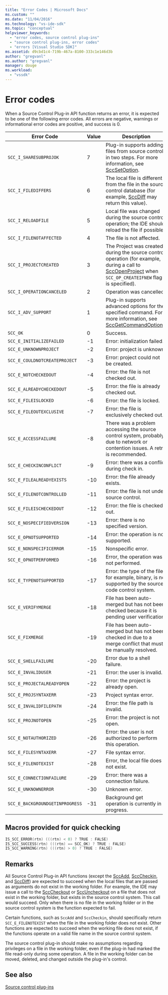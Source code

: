 ```yaml
---
title: "Error Codes | Microsoft Docs"
ms.custom: ""
ms.date: "11/04/2016"
ms.technology: "vs-ide-sdk"
ms.topic: "conceptual"
helpviewer_keywords: 
  - "error codes, source control plug-ins"
  - "source control plug-ins, error codes"
  - "errors [Visual Studio SDK]"
ms.assetid: d9cbd1c4-719b-467a-8100-333c1e146d3b
author: "gregvanl"
ms.author: "gregvanl"
manager: douge
ms.workload: 
  - "vssdk"
---
```

# Error codes
When a Source Control Plug-in API function returns an error, it is expected to be one of the following error codes. All errors are negative, warnings or informational error codes are positive, and success is 0.  
  
|Error Code|Value|Description|  
|----------------|-----------|-----------------|  
|`SCC_I_SHARESUBPROJOK`|7|Plug-in supports adding files from source control in two steps. For more information, see [SccSetOption](../extensibility/sccsetoption-function.md).|  
|`SCC_I_FILEDIFFERS`|6|The local file is different from the file in the source control database (for example, [SccDiff](../extensibility/sccdiff-function.md) may return this value).|  
|`SCC_I_RELOADFILE`|5|Local file was changed during the source control operation; the IDE should reload the file if possible.|  
|`SCC_I_FILENOTAFFECTED`|4|The file is not affected.|  
|`SCC_I_PROJECTCREATED`|3|The Project was created during the source control operation (for example, during a call to [SccOpenProject](../extensibility/sccopenproject-function.md) when `SCC_OP_CREATEIFNEW` flag is specified).|  
|`SCC_I_OPERATIONCANCELED`|2|Operation was cancelled.|  
|`SCC_I_ADV_SUPPORT`|1|Plug-in supports advanced options for the specified command. For more information, see [SccGetCommandOptions](../extensibility/sccgetcommandoptions-function.md).|  
|`SCC_OK`|0|Success.|  
|`SCC_E_INITIALIZEFAILED`|-1|Error: initialization failed.|  
|`SCC_E_UNKNOWNPROJECT`|-2|Error: project is unknown.|  
|`SCC_E_COULDNOTCREATEPROJECT`|-3|Error: project could not be created.|  
|`SCC_E_NOTCHECKEDOUT`|-4|Error: the file is not checked out.|  
|`SCC_E_ALREADYCHECKEDOUT`|-5|Error: the file is already checked out.|  
|`SCC_E_FILEISLOCKED`|-6|Error: the file is locked.|  
|`SCC_E_FILEOUTEXCLUSIVE`|-7|Error: the file is exclusively checked out.|  
|`SCC_E_ACCESSFAILURE`|-8|There was a problem accessing the source control system, probably due to network or contention issues. A retry is recommended.|  
|`SCC_E_CHECKINCONFLICT`|-9|Error: there was a conflict during check in.|  
|`SCC_E_FILEALREADYEXISTS`|-10|Error: the file already exists.|  
|`SCC_E_FILENOTCONTROLLED`|-11|Error: the file is not under source control.|  
|`SCC_E_FILEISCHECKEDOUT`|-12|Error: the file is checked out.|  
|`SCC_E_NOSPECIFIEDVERSION`|-13|Error: there is no specified version.|  
|`SCC_E_OPNOTSUPPORTED`|-14|Error: the operation is not supported.|  
|`SCC_E_NONSPECIFICERROR`|-15|Nonspecific error.|  
|`SCC_E_OPNOTPERFORMED`|-16|Error, the operation was not performed.|  
|`SCC_E_TYPENOTSUPPORTED`|-17|Error: the type of the file, for example, binary, is not supported by the source code control system.|  
|`SCC_E_VERIFYMERGE`|-18|File has been auto-merged but has not been checked because it is pending user verification.|  
|`SCC_E_FIXMERGE`|-19|File has been auto-merged but has not been checked in due to a merge conflict that must be manually resolved.|  
|`SCC_E_SHELLFAILURE`|-20|Error due to a shell failure.|  
|`SCC_E_INVALIDUSER`|-21|Error: the user is invalid.|  
|`SCC_E_PROJECTALREADYOPEN`|-22|Error: the project is already open.|  
|`SCC_E_PROJSYNTAXERR`|-23|Project syntax error.|  
|`SCC_E_INVALIDFILEPATH`|-24|Error: the file path is invalid.|  
|`SCC_E_PROJNOTOPEN`|-25|Error: the project is not open.|  
|`SCC_E_NOTAUTHORIZED`|-26|Error: the user is not authorized to perform this operation.|  
|`SCC_E_FILESYNTAXERR`|-27|File syntax error.|  
|`SCC_E_FILENOTEXIST`|-28|Error, the local file does not exist.|  
|`SCC_E_CONNECTIONFAILURE`|-29|Error: there was a connection failure.|  
|`SCC_E_UNKNOWNERROR`|-30|Unknown error.|  
|`SCC_E_BACKGROUNDGETINPROGRESS`|-31|Background get operation is currently in progress.|  
  
## Macros provided for quick checking  
  
```cpp  
IS_SCC_ERROR(rtn) (((rtn) < 0) ? TRUE : FALSE)  
IS_SCC_SUCCESS(rtn) (((rtn) == SCC_OK) ? TRUE : FALSE)  
IS_SCC_WARNING(rtn) (((rtn) > 0) ? TRUE : FALSE)  
```  
  
## Remarks  
 All Source Control Plug-in API functions (except the [SccAdd](../extensibility/sccadd-function.md), [SccCheckin](../extensibility/scccheckin-function.md), and [SccDiff](../extensibility/sccdiff-function.md)) are expected to succeed when the local files that are passed as arguments do not exist in the working folder. For example, the IDE may issue a call to the [SccCheckout](../extensibility/scccheckout-function.md) or [SccUncheckout](../extensibility/sccuncheckout-function.md) on a file that does not exist in the working folder, but exists in the source control system. This call would succeed. Only when there is no file in the working folder or in the source control system is the function expected to fail.  
  
 Certain functions, such as `SccAdd` and `SccCheckin`, should specifically return `SCC_E_FILENOTEXIST` when the file in the working folder does not exist. Other functions are expected to succeed when the working file does not exist, if the functions operate on a valid file name in the source control system.  
  
 The source control plug-in should make no assumptions regarding privileges on a file in the working folder, even if the plug-in had marked the file read-only during some operation. A file in the working folder can be moved, deleted, and changed outside the plug-in's control.  
  
## See also  
 [Source control plug-ins](../extensibility/source-control-plug-ins.md)